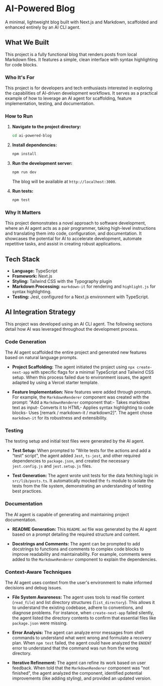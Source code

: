 # AI-Powered Blog

A minimal, lightweight blog built with Next.js and Markdown, scaffolded and enhanced entirely by an AI CLI agent.

## What We Built

This project is a fully functional blog that renders posts from local Markdown files. It features a simple, clean interface with syntax highlighting for code blocks.

### Who It's For

This project is for developers and tech enthusiasts interested in exploring the capabilities of AI-driven development workflows. It serves as a practical example of how to leverage an AI agent for scaffolding, feature implementation, testing, and documentation.

### How to Run

1.  **Navigate to the project directory:**
    ```bash
    cd ai-powered-blog
    ```

2.  **Install dependencies:**
    ```bash
    npm install
    ```

3.  **Run the development server:**
    ```bash
    npm run dev
    ```

    The blog will be available at `http://localhost:3000`.

4.  **Run tests:**
    ```bash
    npm test
    ```

### Why It Matters

This project demonstrates a novel approach to software development, where an AI agent acts as a pair programmer, taking high-level instructions and translating them into code, configuration, and documentation. It showcases the potential for AI to accelerate development, automate repetitive tasks, and assist in creating robust applications.

## Tech Stack

*   **Language:** TypeScript
*   **Framework:** Next.js
*   **Styling:** Tailwind CSS with the Typography plugin
*   **Markdown Processing:** `markdown-it` for rendering and `highlight.js` for syntax highlighting.
*   **Testing:** Jest, configured for a Next.js environment with TypeScript.

## AI Integration Strategy

This project was developed using an AI CLI agent. The following sections detail how AI was leveraged throughout the development process.

### Code Generation

The AI agent scaffolded the entire project and generated new features based on natural language prompts.

*   **Project Scaffolding:** The agent initiated the project using `npx create-next-app` with specific flags for a minimal TypeScript and Tailwind CSS setup. When this process failed due to environment issues, the agent adapted by using a Vercel starter template.

*   **Feature Implementation:** New features were added through prompts. For example, the `MarkdownRenderer` component was created with the prompt: "Add a `MarkdownRenderer` component that:- Takes markdown text as input- Converts it to HTML- Applies syntax highlighting to code blocks- Uses [remark / markdown-it / markdown2]". The agent chose `markdown-it` for its robustness and extensibility.

### Testing

The testing setup and initial test files were generated by the AI agent.

*   **Test Setup:** When prompted to "Write tests for the actions and add a “test” script", the agent added `Jest`, `ts-jest`, and other required dependencies to `package.json`, and created the necessary `jest.config.js` and `jest.setup.js` files.

*   **Test Generation:** The agent wrote unit tests for the data fetching logic in `src/lib/posts.ts`. It automatically mocked the `fs` module to isolate the tests from the file system, demonstrating an understanding of testing best practices.

### Documentation

The AI agent is capable of generating and maintaining project documentation.

*   **README Generation:** This `README.md` file was generated by the AI agent based on a prompt detailing the required structure and content.

*   **Docstrings and Comments:** The agent can be prompted to add docstrings to functions and comments to complex code blocks to improve readability and maintainability. For example, comments were added to the `MarkdownRenderer` component to explain the dependencies.

### Context-Aware Techniques

The AI agent uses context from the user's environment to make informed decisions and debug issues.

*   **File System Awareness:** The agent uses tools to read file content (`read_file`) and list directory structures (`list_directory`). This allows it to understand the existing codebase, adhere to conventions, and diagnose problems. For instance, when `create-next-app` failed silently, the agent listed the directory contents to confirm that essential files like `package.json` were missing.

*   **Error Analysis:** The agent can analyze error messages from shell commands to understand what went wrong and formulate a recovery plan. When `npm test` failed, the agent could have analyzed the `ENOENT` error to understand that the command was run from the wrong directory.

*   **Iterative Refinement:** The agent can refine its work based on user feedback. When told that the `MarkdownRenderer` component was "not finished", the agent analyzed the component, identified potential improvements (like adding styling), and provided an updated version.